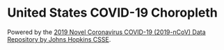 # United States COVID-19 Choropleth

Powered by the [2019 Novel Coronavirus COVID-19 (2019-nCoV) Data Repository by Johns Hopkins CSSE](https://github.com/CSSEGISandData/COVID-19/).
